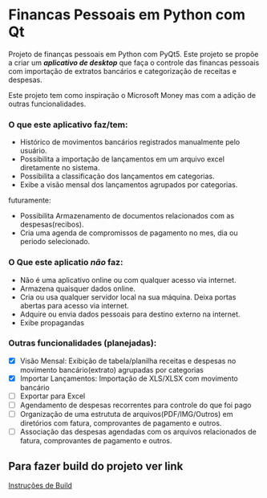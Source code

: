 # Financas Pessoais em Python com Qt

Projeto de finanças pessoais em Python com PyQt5.
Este projeto se propõe a criar um ***aplicativo de desktop*** que faça o controle das financas pessoais com importação de extratos bancários e categorização de receitas e despesas.

Este projeto tem como inspiração o Microsoft Money mas com a adição de outras funcionalidades.

### O que este aplicativo faz/tem:

- Histórico de movimentos bancários registrados manualmente pelo usuário.
- Possibilita a importação de lançamentos em um arquivo excel diretamente no sistema.
- Possibilita a classificação dos lançamentos em categorias.
- Exibe a visão mensal dos lançamentos agrupados por categorias.

futuramente:
- Possibilita Armazenamento de documentos relacionados com as despesas(recibos).
- Cria uma agenda de compromissos de pagamento no mes, dia ou periodo selecionado.

### O Que este aplicatio ***não*** faz:

- Não é uma aplicativo online ou com qualquer acesso via internet.
- Armazena quaisquer dados online.
- Cria ou usa qualquer servidor local na sua máquina. Deixa portas abertas para acesso via internet.
- Adquire ou envia dados pessoais para destino externo na internet.
- Exibe propagandas

### Outras funcionalidades (planejadas):

- [x] Visão Mensal: Exibição de tabela/planilha receitas e despesas no movimento bancário(extrato) agrupadas por categorias
- [x] Importar Lançamentos: Importação de XLS/XLSX com movimento bancário
- [ ] Exportar para Excel
- [ ] Agendamento de despesas recorrentes para controle do que foi pago
- [ ] Organização de uma estrututa de arquivos(PDF/IMG/Outros) em diretórios com fatura, comprovantes de pagamento e outros.
- [ ] Associação das despesas agendadas com os arquivos relacionados de fatura, comprovantes de pagamento e outros.

## Para fazer build do projeto ver link

[Instruções de Build](doc/build.md)

